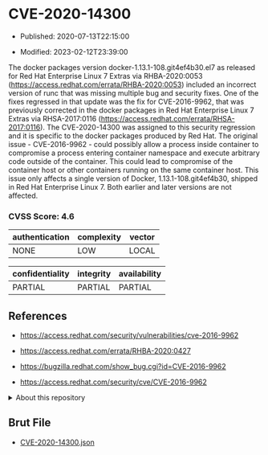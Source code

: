 # CVE-2020-14300

- Published: 2020-07-13T22:15:00

- Modified: 2023-02-12T23:39:00

The docker packages version docker-1.13.1-108.git4ef4b30.el7 as released for Red Hat Enterprise Linux 7 Extras via RHBA-2020:0053 (https://access.redhat.com/errata/RHBA-2020:0053) included an incorrect version of runc that was missing multiple bug and security fixes. One of the fixes regressed in that update was the fix for CVE-2016-9962, that was previously corrected in the docker packages in Red Hat Enterprise Linux 7 Extras via RHSA-2017:0116 (https://access.redhat.com/errata/RHSA-2017:0116). The CVE-2020-14300 was assigned to this security regression and it is specific to the docker packages produced by Red Hat. The original issue - CVE-2016-9962 - could possibly allow a process inside container to compromise a process entering container namespace and execute arbitrary code outside of the container. This could lead to compromise of the container host or other containers running on the same container host. This issue only affects a single version of Docker, 1.13.1-108.git4ef4b30, shipped in Red Hat Enterprise Linux 7. Both earlier and later versions are not affected.

### CVSS Score: **4.6**

| authentication | complexity | vector |
| --- | --- | --- |
| NONE | LOW | LOCAL |

| confidentiality | integrity | availability |
| --- | --- | --- |
| PARTIAL | PARTIAL | PARTIAL |

## References

* https://access.redhat.com/security/vulnerabilities/cve-2016-9962

* https://access.redhat.com/errata/RHBA-2020:0427

* https://bugzilla.redhat.com/show_bug.cgi?id=CVE-2016-9962

* https://access.redhat.com/security/cve/CVE-2016-9962

<details>
<summary>About this repository</summary> 

  This repository is part of the project [Live Hack CVE](https://github.com/Live-Hack-CVE). Main website can be found [www.live-hack.org](https://www.live-hack.org) 
  
  Made by [Sn0wAlice](https://github.com/Sn0wAlice) for the people that care about security and need to have a feed of the latest CVEs. Hope you enjoy it, don't forget to star the repo and follow me on [Twitter](https://twitter.com/Sn0wAlice) and [Github](https://github.com/Sn0wAlice). And that is my [personnal website](https://www.alice-snow.me/)

  - [Home Page](https://github.com/Live-Hack-CVE)
  - [Framework](https://github.com/Live-Hack-CVE/cve-framework)
  - [CVE database](https://github.com/Live-Hack-CVE/full_database)
  - [Changelog](https://github.com/Live-Hack-CVE/Changelog)
</details>

## Brut File

* [CVE-2020-14300.json](https://raw.githubusercontent.com/Live-Hack-CVE/full_database/main/cves/2020/CVE-2020-14300.json)

